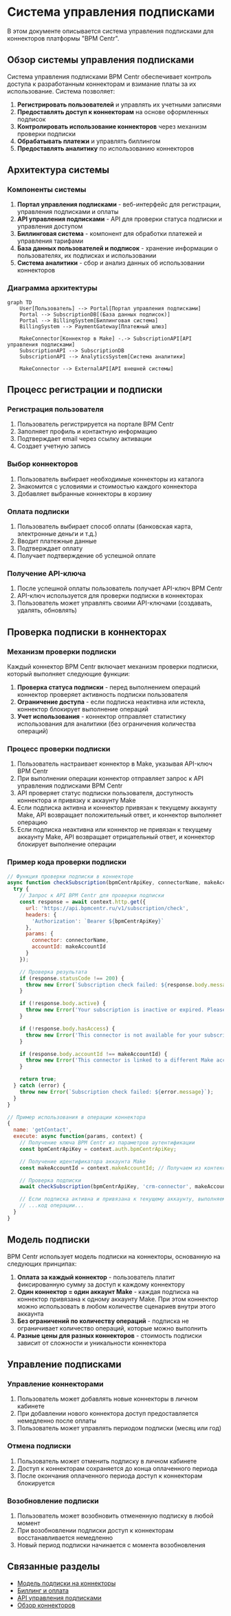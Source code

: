 # Система управления подписками

В этом документе описывается система управления подписками для коннекторов платформы "BPM Centr".

## Обзор системы управления подписками

Система управления подписками BPM Centr обеспечивает контроль доступа к разработанным коннекторам и взимание платы за их использование. Система позволяет:

1. **Регистрировать пользователей** и управлять их учетными записями
2. **Предоставлять доступ к коннекторам** на основе оформленных подписок
3. **Контролировать использование коннекторов** через механизм проверки подписки
4. **Обрабатывать платежи** и управлять биллингом
5. **Предоставлять аналитику** по использованию коннекторов

## Архитектура системы

### Компоненты системы

1. **Портал управления подписками** - веб-интерфейс для регистрации, управления подписками и оплаты
2. **API управления подписками** - API для проверки статуса подписки и управления доступом
3. **Биллинговая система** - компонент для обработки платежей и управления тарифами
4. **База данных пользователей и подписок** - хранение информации о пользователях, их подписках и использовании
5. **Система аналитики** - сбор и анализ данных об использовании коннекторов

### Диаграмма архитектуры

```mermaid
graph TD
    User[Пользователь] --> Portal[Портал управления подписками]
    Portal --> SubscriptionDB[(База данных подписок)]
    Portal --> BillingSystem[Биллинговая система]
    BillingSystem --> PaymentGateway[Платежный шлюз]

    MakeConnector[Коннектор в Make] -.-> SubscriptionAPI[API управления подписками]
    SubscriptionAPI --> SubscriptionDB
    SubscriptionAPI --> AnalyticsSystem[Система аналитики]

    MakeConnector --> ExternalAPI[API внешней системы]
```

## Процесс регистрации и подписки

### Регистрация пользователя

1. Пользователь регистрируется на портале BPM Centr
2. Заполняет профиль и контактную информацию
3. Подтверждает email через ссылку активации
4. Создает учетную запись

### Выбор коннекторов

1. Пользователь выбирает необходимые коннекторы из каталога
2. Знакомится с условиями и стоимостью каждого коннектора
3. Добавляет выбранные коннекторы в корзину

### Оплата подписки

1. Пользователь выбирает способ оплаты (банковская карта, электронные деньги и т.д.)
2. Вводит платежные данные
3. Подтверждает оплату
4. Получает подтверждение об успешной оплате

### Получение API-ключа

1. После успешной оплаты пользователь получает API-ключ BPM Centr
2. API-ключ используется для проверки подписки в коннекторах
3. Пользователь может управлять своими API-ключами (создавать, удалять, обновлять)

## Проверка подписки в коннекторах

### Механизм проверки подписки

Каждый коннектор BPM Centr включает механизм проверки подписки, который выполняет следующие функции:

1. **Проверка статуса подписки** - перед выполнением операций коннектор проверяет активность подписки пользователя
2. **Ограничение доступа** - если подписка неактивна или истекла, коннектор блокирует выполнение операций
3. **Учет использования** - коннектор отправляет статистику использования для аналитики (без ограничения количества операций)

### Процесс проверки подписки

1. Пользователь настраивает коннектор в Make, указывая API-ключ BPM Centr
2. При выполнении операции коннектор отправляет запрос к API управления подписками BPM Centr
3. API проверяет статус подписки пользователя, доступность коннектора и привязку к аккаунту Make
4. Если подписка активна и коннектор привязан к текущему аккаунту Make, API возвращает положительный ответ, и коннектор выполняет операцию
5. Если подписка неактивна или коннектор не привязан к текущему аккаунту Make, API возвращает отрицательный ответ, и коннектор блокирует выполнение операции

### Пример кода проверки подписки

```javascript
// Функция проверки подписки в коннекторе
async function checkSubscription(bpmCentrApiKey, connectorName, makeAccountId, context) {
  try {
    // Запрос к API BPM Centr для проверки подписки
    const response = await context.http.get({
      url: 'https://api.bpmcentr.ru/v1/subscription/check',
      headers: {
        'Authorization': `Bearer ${bpmCentrApiKey}`
      },
      params: {
        connector: connectorName,
        accountId: makeAccountId
      }
    });

    // Проверка результата
    if (response.statusCode !== 200) {
      throw new Error(`Subscription check failed: ${response.body.message || 'Unknown error'}`);
    }

    if (!response.body.active) {
      throw new Error('Your subscription is inactive or expired. Please renew your subscription at BPM Centr.');
    }

    if (!response.body.hasAccess) {
      throw new Error('This connector is not available for your subscription. Please purchase access to this connector at BPM Centr.');
    }

    if (response.body.accountId !== makeAccountId) {
      throw new Error('This connector is linked to a different Make account. Please purchase a subscription for this account at BPM Centr.');
    }

    return true;
  } catch (error) {
    throw new Error(`Subscription check failed: ${error.message}`);
  }
}

// Пример использования в операции коннектора
{
  name: 'getContact',
  execute: async function(params, context) {
    // Получение ключа BPM Centr из параметров аутентификации
    const bpmCentrApiKey = context.auth.bpmCentrApiKey;

    // Получение идентификатора аккаунта Make
    const makeAccountId = context.makeAccountId; // Получаем из контекста Make

    // Проверка подписки
    await checkSubscription(bpmCentrApiKey, 'crm-connector', makeAccountId, context);

    // Если подписка активна и привязана к текущему аккаунту, выполняем операцию
    // ...код операции...
  }
}
```

## Модель подписки

BPM Centr использует модель подписки на коннекторы, основанную на следующих принципах:

1. **Оплата за каждый коннектор** - пользователь платит фиксированную сумму за доступ к каждому коннектору
2. **Один коннектор = один аккаунт Make** - каждая подписка на коннектор привязана к одному аккаунту Make. При этом коннектор можно использовать в любом количестве сценариев внутри этого аккаунта
3. **Без ограничений по количеству операций** - подписка не ограничивает количество операций, которые можно выполнить
4. **Разные цены для разных коннекторов** - стоимость подписки зависит от сложности и уникальности коннектора

## Управление подписками

### Управление коннекторами

1. Пользователь может добавлять новые коннекторы в личном кабинете
2. При добавлении нового коннектора доступ предоставляется немедленно после оплаты
3. Пользователь может управлять периодом подписки (месяц или год)

### Отмена подписки

1. Пользователь может отменить подписку в личном кабинете
2. Доступ к коннекторам сохраняется до конца оплаченного периода
3. После окончания оплаченного периода доступ к коннекторам блокируется

### Возобновление подписки

1. Пользователь может возобновить отмененную подписку в любой момент
2. При возобновлении подписки доступ к коннекторам восстанавливается немедленно
3. Новый период подписки начинается с момента возобновления

## Связанные разделы

- [Модель подписки на коннекторы](plans.md)
- [Биллинг и оплата](billing.md)
- [API управления подписками](api.md)
- [Обзор коннекторов](../connectors/overview.md)
